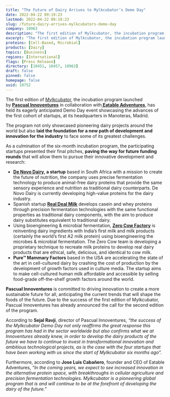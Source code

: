 ```yaml
---
title: "The Future of Dairy Arrives to Mylkcubator’s Demo Day"
date: 2022-04-22 09:19:23
lastmod: 2022-04-22 09:19:23
slug: /future-dairy-arrives-mylkcubators-demo-day
company: 10963
description: "The first edition of Mylkcubator, the incubation program launched by Pascual Innoventures in collaboration with Eatable Adventures, has held its eagerly anticipated Demo Day event showcasing the advances of the first cohort of startups, at its headquarters in Manoteras, Madrid."
excerpt: "The first edition of Mylkcubator, the incubation program launched by Pascual Innoventures in collaboration with Eatable Adventures, has held its eagerly anticipated Demo Day event showcasing the advances of the first cohort of startups, at its headquarters in Manoteras, Madrid."
proteins: [Cell-Based, Microbial]
products: [Dairy]
topics: [Business]
regions: [International]
flags: [Press Release]
directory: [10451, 10457, 10963]
draft: false
pinned: false
homepage: false
uuid: 10752
---
```

<p>The first edition of <a href="https://mylkcubator.com/">Mylkcubator</a>, the incubation program launched by <a href="https://pascualinnoventures.com/"><strong>Pascual Innoventures</strong></a> in collaboration with<a href="https://www.eatableadventures.com/"><strong> Eatable Adventures</strong></a>, has held its eagerly anticipated Demo Day event showcasing the advances of the first cohort of startups, at its headquarters in Manoteras, Madrid.</p>
<p>The program not only showcased pioneering dairy projects around the world but also <strong>laid the foundation for a new path of development and innovation for the industry</strong> to face some of its greatest challenges.</p>
<p>As a culmination of the six-month incubation program, the participating startups presented their final pitches, <strong>paving the way for future funding rounds</strong> that will allow them to pursue their innovative development and research:</p>
<ul>
<li><strong><a href="https://denovodairy.com/">De Novo Dairy,</a> a startup</strong> based in South Africa with a mission to create the future of nutrition, the company uses precise fermentation technology to produce animal-free dairy proteins that provide the same sensory experience and nutrition as traditional dairy counterparts. De Novo Dairy is currently developing high-value proteins for the dairy industry.</li>
<li>Spanish startup <a href="https://www.realdealmilk.com/"><strong>Real Deal Milk</strong></a> develops casein and whey proteins through precision fermentation technologies with the same functional properties as traditional dairy components, with the aim to produce dairy substitutes equivalent to traditional dairy.</li>
<li>Using bioengineering & microbial fermentation, <a href="https://zerocowfactory.com/"><strong>Zero Cow Factory</strong></a> is reinventing dairy ingredients with India’s first milk and milk products (certainly the world’s first A2 milk protein) using bioengineering the microbes & microbial fermentation. The Zero Cow team is developing a proprietary technique to recreate milk proteins to develop real dairy products that are ethical, safe, delicious, and identical to cow milk.</li>
<li><strong>Pure™ Mammary Factors</strong> based in the USA are accelerating the state of the art in cell-cultured dairy by crashing the cost of production by the development of growth factors used in culture media. The startup aims to make cell-cultured human milk affordable and accessible by selling food-grade off-the-shelf growth factors around the world.</li>
</ul>
<p><strong>Pascual Innoventures</strong> is committed to driving innovation to create a more sustainable future for all, anticipating the current trends that will shape the foods of the future. Due to the success of the first edition of Mylkcubator, Pascual Innoventures has already announced the call for the second edition of the program.</p>
<p>According to <strong>Sejal Ravji</strong>, director of Pascual Innoventures, <em>“the success of the Mylkcubator Demo Day not only reaffirms the great response this program has had in the sector worldwide but also confirms what we at Innoventures already knew, in order to develop the dairy products of the future we have to continue to invest in transformational innovation and ambitious technological projects, as is the case with the four startups that have been working with us since the start of Mylkcubator six months ago”.</em></p>
<p>Furthermore, according to <strong>Jose Luis Cabañero</strong>, founder and CEO of Eatable Adventures, <em>“In the coming years, we expect to see increased innovation in the alternative protein space, with breakthroughs in cellular agriculture and precision fermentation technologies. Mylkcubator is a pioneering global program that is and will continue to be at the forefront of developing the dairy of the future.”</em></p>
<p> </p>
<p> </p>
